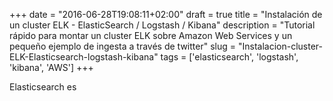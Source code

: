 +++
date = "2016-06-28T19:08:11+02:00"
draft = true
title = "Instalación de un cluster ELK - ElasticSearch / Logstash / Kibana"
description = "Tutorial rápido para montar un cluster ELK sobre Amazon Web Services y un pequeño ejemplo de ingesta a través de twitter"
slug = "Instalacion-cluster-ELK-Elasticsearch-logstash-kibana"
tags = ['elasticsearch', 'logstash', 'kibana', 'AWS']
+++

Elasticsearch es 
